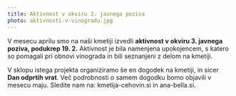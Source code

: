 ```yaml
---
title: Aktivnost v okviru 3. javnega poziva
photo: aktivnosti-v-vinogradu.jpg
---
```


<besedilo novica levo>

V mesecu aprilu smo na naši kmetiji izvedli **aktivnost v okviru 3. javnega poziva, podukrep 19. 2.** Aktivnost je bila namenjena upokojencem, s katero so pomagali pri obnovi vinograda in bili seznanjeni z delom na kmetiji.

V sklopu istega projekta organiziramo še en dogodek na kmetiji, in sicer **Dan odprtih vrat**. Več podrobnosti o samem dogodku bomo objavili v mesecu maju.
Sledite nam na: kmetija-cehovin.si in ana-bella.si.
  
</besedilo>
